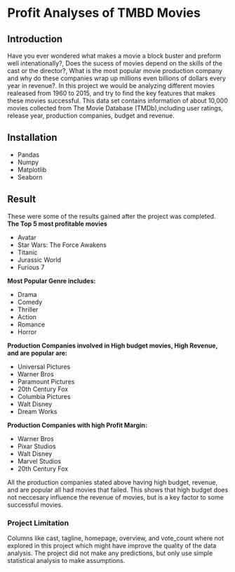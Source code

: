 # Profit Analyses of TMBD Movies

## Introduction

Have you ever wondered what makes a movie a block buster and preform well intenationally?, Does the sucess of movies depend on the skills of the cast or the director?, What is the most popular movie production company and why do these companies wrap up millions even billions of dollars every year in revenue?.
In this project we would be analyzing different movies realeased from 1960 to 2015, and try to find the key features that makes these movies successful.
This data set contains information of about 10,000 movies collected from The Movie Database (TMDb),including user ratings, release year, production companies, budget and revenue.

## Installation
 + Pandas
 + Numpy
 + Matplotlib
 + Seaborn
 
 ## Result
 
These were some of the results gained after the project was completed.
**The Top 5 most profitable movies**
+ Avatar
+ Star Wars: The Force Awakens
+ Titanic
+ Jurassic World
+ Furious 7
 
**Most Popular Genre includes:**
+ Drama
+ Comedy
+ Thriller
+ Action
+ Romance
+ Horror

**Production Companies involved in High budget movies, High Revenue, and are popular are:**
+ Universal Pictures
+ Warner Bros
+ Paramount Pictures
+ 20th Century Fox
+ Columbia Pictures
+ Walt Disney
+ Dream Works

**Production Companies with high Profit Margin:**
+ Warner Bros
+ Pixar Studios
+ Walt Disney
+ Marvel Studios
+ 20th Century Fox

All the production companies stated above having high budget, revenue, and are popular all had movies that failed. This shows that high budget does not neccesary influence the revenue of movies, but is a key factor to some successful movies.

### Project Limitation

Columns like cast, tagline, homepage, overview, and vote_count where not explored in this project which might have improve the quality of the data analysis. The project did not make any predictions, but only use simple statistical analysis to make assumptions.
